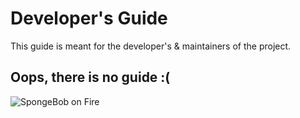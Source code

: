 # Developer's Guide
This guide is meant for the developer's & maintainers of the project.

## Oops, there is no guide :(
![SpongeBob on Fire](https://c.tenor.com/iDYg-7xD7M4AAAAC/burning-office-spongebob.gif)
